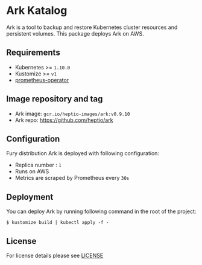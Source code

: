 # Ark Katalog

Ark is a tool to backup and restore Kubernetes cluster resources and persistent volumes. This package deploys Ark on AWS.

## Requirements

- Kubernetes >= `1.10.0`
- Kustomize >= `v1`
- [prometheus-operator](https://github.com/sighup-io/fury-kubernetes-monitoring/blob/master/prometheus-operator)


## Image repository and tag

* Ark image: `gcr.io/heptio-images/ark:v0.9.10`
* Ark repo: https://github.com/heptio/ark 


## Configuration

Fury distribution Ark is deployed with following configuration:

- Replica number : `1`
- Runs on AWS
- Metrics are scraped by Prometheus every `30s`


## Deployment

You can deploy Ark by running following command in the root of the project:

`$ kustomize build | kubectl apply -f -`


## License

For license details please see [LICENSE](https://sighup.io/fury/license) 
